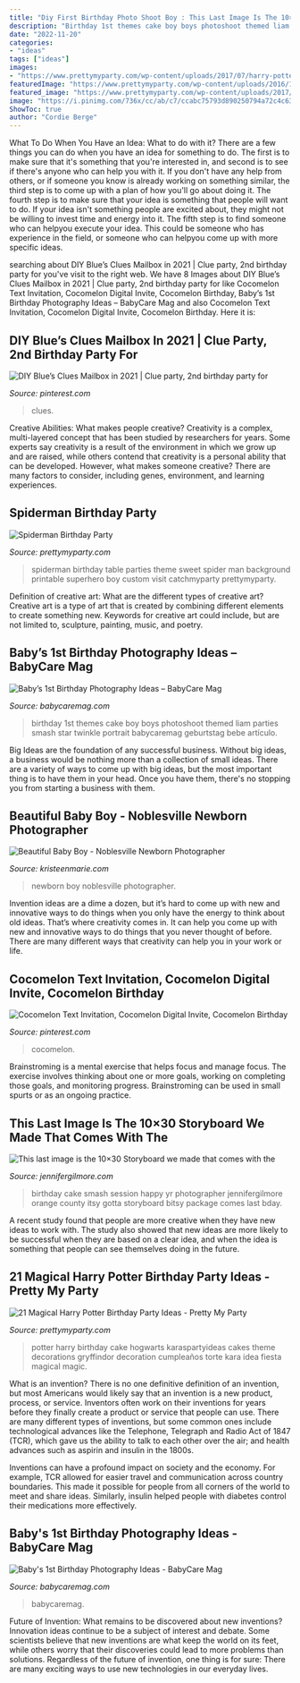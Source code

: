 ```yaml
---
title: "Diy First Birthday Photo Shoot Boy : This Last Image Is The 10×30 Storyboard We Made That Comes With The"
description: "Birthday 1st themes cake boy boys photoshoot themed liam parties smash star twinkle portrait babycaremag geburtstag bebe artículo"
date: "2022-11-20"
categories:
- "ideas"
tags: ["ideas"]
images:
- "https://www.prettymyparty.com/wp-content/uploads/2017/07/harry-potter-birthday-cake-e1500691012615.jpg"
featuredImage: "https://www.prettymyparty.com/wp-content/uploads/2016/11/Spiderman-Background.jpg"
featured_image: "https://www.prettymyparty.com/wp-content/uploads/2017/07/harry-potter-birthday-cake-e1500691012615.jpg"
image: "https://i.pinimg.com/736x/cc/ab/c7/ccabc75793d890250794a72c4c63cc87.jpg"
ShowToc: true
author: "Cordie Berge"
---
```



What To Do When You Have an Idea: What to do with it?
There are a few things you can do when you have an idea for something to do. The first is to make sure that it's something that you're interested in, and second is to see if there's anyone who can help you with it. If you don't have any help from others, or if someone you know is already working on something similar, the third step is to come up with a plan of how you'll go about doing it. The fourth step is to make sure that your idea is something that people will want to do. If your idea isn't something people are excited about, they might not be willing to invest time and energy into it. The fifth step is to find someone who can helpyou execute your idea. This could be someone who has experience in the field, or someone who can helpyou come up with more specific ideas.

	

		
searching about DIY Blue’s Clues Mailbox in 2021 | Clue party, 2nd birthday party for you've visit to the right web. We have 8 Images about DIY Blue’s Clues Mailbox in 2021 | Clue party, 2nd birthday party for like Cocomelon Text Invitation, Cocomelon Digital Invite, Cocomelon Birthday, Baby’s 1st Birthday Photography Ideas – BabyCare Mag and also Cocomelon Text Invitation, Cocomelon Digital Invite, Cocomelon Birthday. Here it is:
		
    
## DIY Blue’s Clues Mailbox In 2021 | Clue Party, 2nd Birthday Party For

<img loading=lazy src="https://i.pinimg.com/736x/b1/53/a3/b153a367e71c2840485c3efeb174f19a.jpg" onerror="this.onerror=null;this.src='https://tse3.mm.bing.net/th?id=OIP.5p0__Cc5iVHuesWBP6nZpQHaJ3&amp;pid=15.1';" alt="DIY Blue’s Clues Mailbox in 2021 | Clue party, 2nd birthday party for">

_Source: pinterest.com_

>clues. 

	

Creative Abilities: What makes people creative?
Creativity is a complex, multi-layered concept that has been studied by researchers for years. Some experts say creativity is a result of the environment in which we grow up and are raised, while others contend that creativity is a personal ability that can be developed. However, what makes someone creative? There are many factors to consider, including genes, environment, and learning experiences.

    
## Spiderman Birthday Party

<img loading=lazy src="https://www.prettymyparty.com/wp-content/uploads/2016/11/Spiderman-Background.jpg" onerror="this.onerror=null;this.src='https://tse2.mm.bing.net/th?id=OIP.iAjm8EEnAeVbbEG__8lEgwHaLH&amp;pid=15.1';" alt="Spiderman Birthday Party">

_Source: prettymyparty.com_

>spiderman birthday table parties theme sweet spider man background printable superhero boy custom visit catchmyparty prettymyparty. 

	

Definition of creative art: What are the different types of creative art?
Creative art is a type of art that is created by combining different elements to create something new. Keywords for creative art could include, but are not limited to, sculpture, painting, music, and poetry.

    
## Baby’s 1st Birthday Photography Ideas – BabyCare Mag

<img loading=lazy src="https://www.babycaremag.com/wp-content/uploads/2017/11/1a57e87aa0fbe392c3dfa9a26e8dad4c.jpg" onerror="this.onerror=null;this.src='https://tse2.mm.bing.net/th?id=OIP.ZSgqII6HgZeXUZuT2d93awHaKf&amp;pid=15.1';" alt="Baby’s 1st Birthday Photography Ideas – BabyCare Mag">

_Source: babycaremag.com_

>birthday 1st themes cake boy boys photoshoot themed liam parties smash star twinkle portrait babycaremag geburtstag bebe artículo. 

	

Big Ideas are the foundation of any successful business. Without big ideas, a business would be nothing more than a collection of small ideas. There are a variety of ways to come up with big ideas, but the most important thing is to have them in your head. Once you have them, there's no stopping you from starting a business with them.

    
## Beautiful Baby Boy - Noblesville Newborn Photographer

<img loading=lazy src="http://kristeenmarie.com/photography/blog/wp-content/uploads/2017/03/2017-03-30_0001.jpg" onerror="this.onerror=null;this.src='https://tse4.mm.bing.net/th?id=OIP.u6dqXkNUaoKYokG6telGIwHaOz&amp;pid=15.1';" alt="Beautiful Baby Boy - Noblesville Newborn Photographer">

_Source: kristeenmarie.com_

>newborn boy noblesville photographer. 

	

Invention ideas are a dime a dozen, but it’s hard to come up with new and innovative ways to do things when you only have the energy to think about old ideas. That’s where creativity comes in. It can help you come up with new and innovative ways to do things that you never thought of before. There are many different ways that creativity can help you in your work or life.

    
## Cocomelon Text Invitation, Cocomelon Digital Invite, Cocomelon Birthday

<img loading=lazy src="https://i.pinimg.com/736x/cc/ab/c7/ccabc75793d890250794a72c4c63cc87.jpg" onerror="this.onerror=null;this.src='https://tse3.mm.bing.net/th?id=OIP.p61utC0FO4Bq6rvcvCSabQHaNK&amp;pid=15.1';" alt="Cocomelon Text Invitation, Cocomelon Digital Invite, Cocomelon Birthday">

_Source: pinterest.com_

>cocomelon. 

	

Brainstroming is a mental exercise that helps focus and manage focus. The exercise involves thinking about one or more goals, working on completing those goals, and monitoring progress. Brainstroming can be used in small spurts or as an ongoing practice.

    
## This Last Image Is The 10×30 Storyboard We Made That Comes With The

<img loading=lazy src="https://jennifergilmore.com/blog/wp-content/uploads/2011/06/cake_smash_1_year_old_photographer_orange_county_image_2.jpg" onerror="this.onerror=null;this.src='https://tse3.mm.bing.net/th?id=OIP.rP7kDregh06dB4BJVhD0JwHaIt&amp;pid=15.1';" alt="This last image is the 10×30 Storyboard we made that comes with the">

_Source: jennifergilmore.com_

>birthday cake smash session happy yr photographer jennifergilmore orange county itsy gotta storyboard bitsy package comes last bday. 

	

A recent study found that people are more creative when they have new ideas to work with. The study also showed that new ideas are more likely to be successful when they are based on a clear idea, and when the idea is something that people can see themselves doing in the future.

    
## 21 Magical Harry Potter Birthday Party Ideas - Pretty My Party

<img loading=lazy src="https://www.prettymyparty.com/wp-content/uploads/2017/07/harry-potter-birthday-cake-e1500691012615.jpg" onerror="this.onerror=null;this.src='https://tse2.mm.bing.net/th?id=OIP.qj0zmbtx7daxmAVyMjfIOQHaLH&amp;pid=15.1';" alt="21 Magical Harry Potter Birthday Party Ideas - Pretty My Party">

_Source: prettymyparty.com_

>potter harry birthday cake hogwarts karaspartyideas cakes theme decorations gryffindor decoration cumpleaños torte kara idea fiesta magical magic. 

	

What is an invention?
There is no one definitive definition of an invention, but most Americans would likely say that an invention is a new product, process, or service.  Inventors often work on their inventions for years before they finally create a product or service that people can use. 
There are many different types of inventions, but some common ones include technological advances like the Telephone, Telegraph and Radio Act of 1847 (TCR), which gave us the ability to talk to each other over the air; and health advances such as aspirin and insulin in the 1800s. 

Inventions can have a profound impact on society and the economy. For example, TCR allowed for easier travel and communication across country boundaries. This made it possible for people from all corners of the world to meet and share ideas. Similarly, insulin helped people with diabetes control their medications more effectively.

    
## Baby&#039;s 1st Birthday Photography Ideas - BabyCare Mag

<img loading=lazy src="https://www.babycaremag.com/wp-content/uploads/2017/11/60df89d85ac4eabb6528322c9fdb0660.jpg" onerror="this.onerror=null;this.src='https://tse3.mm.bing.net/th?id=OIP.v5rCstDd55MgRcXQWX-IPAHaLH&amp;pid=15.1';" alt="Baby&#039;s 1st Birthday Photography Ideas - BabyCare Mag">

_Source: babycaremag.com_

>babycaremag. 

	

Future of Invention: What remains to be discovered about new inventions?
Innovation ideas continue to be a subject of interest and debate. Some scientists believe that new inventions are what keep the world on its feet, while others worry that their discoveries could lead to more problems than solutions. Regardless of the future of invention, one thing is for sure: There are many exciting ways to use new technologies in our everyday lives.

